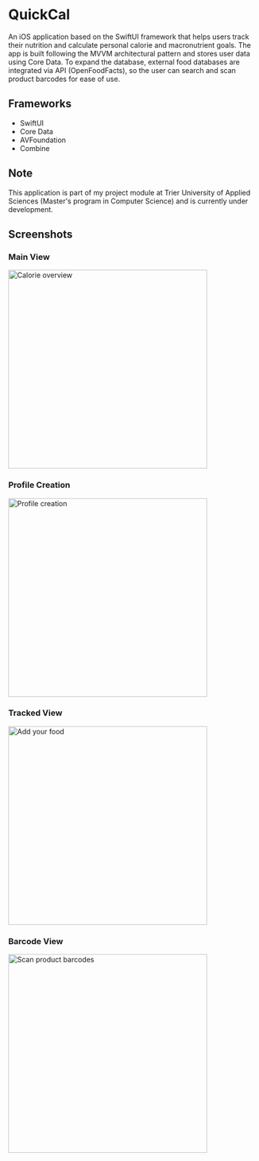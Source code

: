 # QuickCal
An iOS application based on the SwiftUI framework that helps users track their nutrition and calculate personal calorie and macronutrient goals. The app is built following the MVVM architectural pattern and stores user data using Core Data. To expand the database, external food databases are integrated via API (OpenFoodFacts), so the user can search and scan product barcodes for ease of use.

## Frameworks
- SwiftUI
- Core Data
- AVFoundation
- Combine

## Note
This application is part of my project module at Trier University of Applied Sciences (Master's program in Computer Science) and is currently under development.

## Screenshots

### Main View
<img src="images/app_screenshot_main.jpg" alt="Calorie overview" width="400">

### Profile Creation
<img src="images/app_screenshot_profilecreation.jpg" alt="Profile creation" width="400">

### Tracked View
<img src="images/app_screenshot_tracked.jpg" alt="Add your food" width="400">

### Barcode View
<img src="images/app_screenshot_barcode.jpg" alt="Scan product barcodes" width="400">
